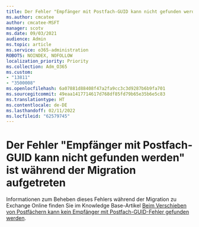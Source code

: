 ```yaml
---
title: Der Fehler "Empfänger mit Postfach-GUID kann nicht gefunden werden" ist während der Migration aufgetreten
ms.author: cmcatee
author: cmcatee-MSFT
manager: scotv
ms.date: 09/03/2021
audience: Admin
ms.topic: article
ms.service: o365-administration
ROBOTS: NOINDEX, NOFOLLOW
localization_priority: Priority
ms.collection: Adm_O365
ms.custom:
- "13811"
- "3500008"
ms.openlocfilehash: 6a07881d88408f47a2fa9cc3c3d9287b6b9fa701
ms.sourcegitcommit: 49eaa1417714617d768df85fd79b65e35b6e5c83
ms.translationtype: HT
ms.contentlocale: de-DE
ms.lasthandoff: 02/11/2022
ms.locfileid: "62579745"
---
```

# <a name="cannot-find-a-recipient-that-has-mailbox-guid-error-during-migration"></a>Der Fehler "Empfänger mit Postfach-GUID kann nicht gefunden werden" ist während der Migration aufgetreten

Informationen zum Beheben dieses Fehlers während der Migration zu Exchange Online finden Sie im Knowledge Base-Artikel [Beim Verschieben von Postfächern kann kein Empfänger mit Postfach-GUID-Fehler gefunden werden](https://docs.microsoft.com/exchange/troubleshoot/move-mailboxes/migrationpermanentexception-when-moving-mailboxes).